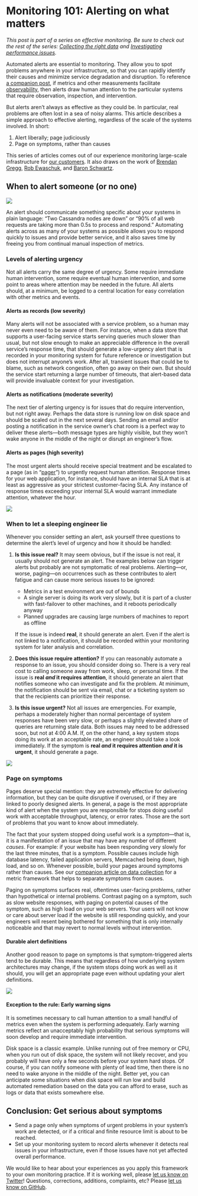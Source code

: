 Monitoring 101: Alerting on what matters
===================================================

*This post is part of a series on effective monitoring. Be sure to check out the rest of the series: [Collecting the right data](/blog/monitoring-101-collecting-data/) and [Investigating performance issues](/blog/monitoring-101-investigation/).*

Automated alerts are essential to monitoring. They allow you to spot problems anywhere in your infrastructure, so that you can rapidly identify their causes and minimize service degradation and disruption. To reference [a companion post](/blog/monitoring-101-collecting-data/), if metrics and other measurements facilitate [observability](https://en.wikipedia.org/wiki/Observability), then alerts draw human attention to the particular systems that require observation, inspection, and intervention. 

But alerts aren’t always as effective as they could be. In particular, real problems are often lost in a sea of noisy alarms. This article describes a simple approach to effective alerting, regardless of the scale of the systems involved. In short:

1.  Alert liberally; page judiciously
2.  Page on symptoms, rather than causes

This series of articles comes out of our experience monitoring large-scale infrastructure for [our customers](https://www.datadoghq.com/customers/). It also draws on the work of [Brendan Gregg](http://dtdg.co/use-method), [Rob Ewaschuk](http://dtdg.co/philosophy-alerting), and [Baron Schwartz](http://dtdg.co/metrics-attention).

When to alert someone (or no one) 
---------------------------------

![](https://don08600y3gfm.cloudfront.net/ps3b/blog/images/2015-05-how-to-monitor/alerting101_2_chart.png)

An alert should communicate something specific about your systems in plain language: “Two Cassandra nodes are down” or “90% of all web requests are taking more than 0.5s to process and respond.” Automating alerts across as many of your systems as possible allows you to respond quickly to issues and provide better service, and it also saves time by freeing you from continual manual inspection of metrics.

### Levels of alerting urgency 

Not all alerts carry the same degree of urgency. Some require immediate human intervention, some require eventual human intervention, and some point to areas where attention may be needed in the future. All alerts should, at a minimum, be logged to a central location for easy correlation with other metrics and events.

#### Alerts as records (low severity) 

Many alerts will not be associated with a service problem, so a human may never even need to be aware of them. For instance, when a data store that supports a user-facing service starts serving queries much slower than usual, but not slow enough to make an appreciable difference in the overall service’s response time, that should generate a low-urgency alert that is recorded in your monitoring system for future reference or investigation but does not interrupt anyone’s work. After all, transient issues that could be to blame, such as network congestion, often go away on their own. But should the service start returning a large number of timeouts, that alert-based data will provide invaluable context for your investigation. 

#### Alerts as notifications (moderate severity) 

The next tier of alerting urgency is for issues that do require intervention, but not right away. Perhaps the data store is running low on disk space and should be scaled out in the next several days. Sending an email and/or posting a notification in the service owner’s chat room is a perfect way to deliver these alerts—both message types are highly visible, but they won’t wake anyone in the middle of the night or disrupt an engineer’s flow.

#### Alerts as pages (high severity) 

The most urgent alerts should receive special treatment and be escalated to a page (as in “[pager](https://en.wikipedia.org/wiki/Pager)”) to urgently request human attention. Response times for your web application, for instance, should have an internal SLA that is at least as aggressive as your strictest customer-facing SLA. Any instance of response times exceeding your internal SLA would warrant immediate attention, whatever the hour.

![](https://don08600y3gfm.cloudfront.net/ps3b/blog/images/2015-05-how-to-monitor/alerting101_2_band_1.png)

### When to let a sleeping engineer lie 

Whenever you consider setting an alert, ask yourself three questions to determine the alert’s level of urgency and how it should be handled:

1.  **Is this issue real?** It may seem obvious, but if the issue is not
    real, it usually should not generate an alert. The examples below
    can trigger alerts but probably are not symptomatic of real
    problems. Alerting—or, worse, paging—on occurrences such as these
    contributes to alert fatigue and can cause more serious issues to be
    ignored:
    -   Metrics in a test environment are out of bounds
    -   A single server is doing its work very slowly, but it is part of
        a cluster with fast-failover to other machines, and it reboots
        periodically anyway
    -   Planned upgrades are causing large numbers of machines to report
        as offline

    If the issue is indeed **real**, it should generate an alert. Even
    if the alert is not linked to a notification, it should be recorded
    within your monitoring system for later analysis and correlation.
2.  **Does this issue require attention?** If you can reasonably
    automate a response to an issue, you should consider doing so. There
    is a very real cost to calling someone away from work, sleep, or
    personal time. If the issue is **real *and* it requires attention**,
    it should generate an alert that notifies someone who can
    investigate and fix the problem. At minimum, the notification should
    be sent via email, chat or a ticketing system so that the recipients
    can prioritize their response.
3.  **Is this issue urgent?** Not all issues are emergencies. For
    example, perhaps a moderately higher than normal percentage of
    system responses have been very slow, or perhaps a slightly elevated
    share of queries are returning stale data. Both issues may need to
    be addressed soon, but not at 4:00 A.M. If, on the other hand, a key
    system stops doing its work at an acceptable rate, an engineer
    should take a look immediately. If the symptom is **real *and* it
    requires attention *and* it is urgent**, it should generate a page.

![](https://don08600y3gfm.cloudfront.net/ps3b/blog/images/2015-05-how-to-monitor/alerting101_2_band_2.png)

### Page on symptoms

Pages deserve special mention: they are extremely effective for delivering information, but they can be quite disruptive if overused, or if they are linked to poorly designed alerts. In general, a page is the most appropriate kind of alert when the system you are responsible for stops doing useful work with acceptable throughput, latency, or error rates. Those are the sort of problems that you want to know about immediately.

The fact that your system stopped doing useful work is a *symptom*—that is, it is a manifestation of an issue that may have any number of different *causes*. For example: if your website has been responding very slowly for the last three minutes, that is a symptom. Possible causes include high database latency, failed application servers, Memcached being down, high load, and so on. Whenever possible, build your pages around symptoms rather than causes. See our [companion article on data collection](https://www.datadoghq.com/blog/2015/06/monitoring-101-collecting-data/) for a metric framework that helps to separate symptoms from causes.

Paging on symptoms surfaces real, oftentimes user-facing problems, rather than hypothetical or internal problems. Contrast paging on a symptom, such as slow website responses, with paging on potential causes of the symptom, such as high load on your web servers. Your users will not know or care about server load if the website is still responding quickly, and your engineers will resent being bothered for something that is only internally noticeable and that may revert to normal levels without intervention.

#### Durable alert definitions

Another good reason to page on symptoms is that symptom-triggered alerts tend to be durable. This means that regardless of how underlying system architectures may change, if the system stops doing work as well as it should, you will get an appropriate page even without updating your alert definitions.

![](https://don08600y3gfm.cloudfront.net/ps3b/blog/images/2015-05-how-to-monitor/alerting101_2_band_3.png)

#### Exception to the rule: Early warning signs 

It is sometimes necessary to call human attention to a small handful of metrics even when the system is performing adequately. Early warning metrics reflect an unacceptably high probability that serious symptoms will soon develop and require immediate intervention.

Disk space is a classic example. Unlike running out of free memory or CPU, when you run out of disk space, the system will not likely recover, and you probably will have only a few seconds before your system hard stops. Of course, if you can notify someone with plenty of lead time, then there is no need to wake anyone in the middle of the night. Better yet, you can anticipate some situations when disk space will run low and build automated remediation based on the data you can afford to erase, such as logs or data that exists somewhere else.

Conclusion: Get serious about symptoms 
--------------------------------------

-   Send a page only when symptoms of urgent problems in your system’s
    work are detected, or if a critical and finite resource limit is
    about to be reached.
-   Set up your monitoring system to record alerts whenever it detects
    real issues in your infrastructure, even if those issues have not
    yet affected overall performance.

We would like to hear about your experiences as you apply this framework to your own monitoring practice. If it is working well, please [let us know on Twitter](https://twitter.com/datadoghq)! Questions, corrections, additions, complaints, etc? Please [let us know on GitHub](https://github.com/DataDog/the-monitor).
